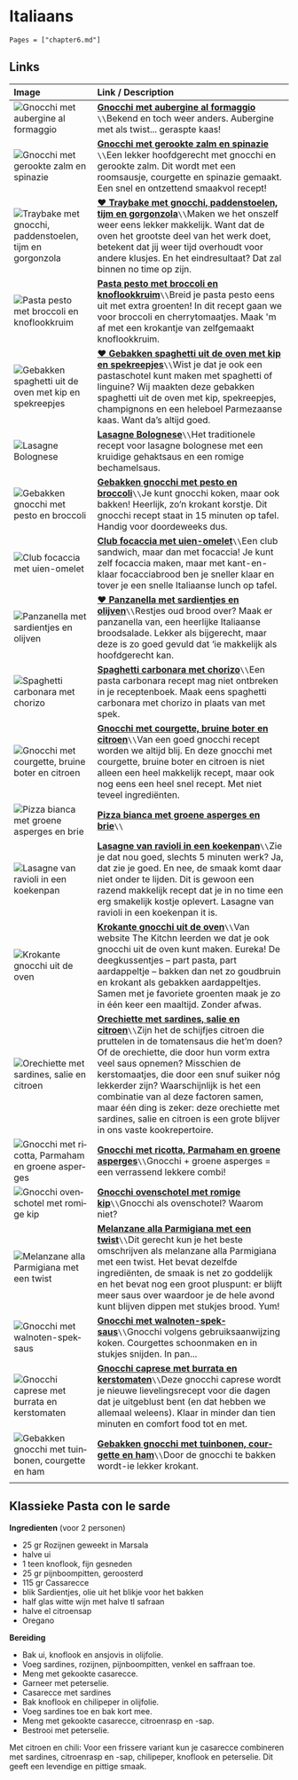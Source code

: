 # Italiaans

```@contents
Pages = ["chapter6.md"]
```

## Links

| Image| Link / Description |
| :--- | :--- |
|![Gnocchi met aubergine al formaggio](https://static.ah.nl/static/recepten/img_111530_612x450_JPG.jpg)| **[Gnocchi met aubergine al formaggio](https://www.ah.nl/allerhande/recept/R-R1186931/gnocchi-met-aubergine-al-formaggio)** ``\\``Bekend en toch weer anders. Aubergine met als twist... geraspte kaas! |
|![Gnocchi met gerookte zalm en spinazie](https://jaimyskitchen.nl/img/cache/media_42622_heighten_374-upscale_85-gnocchi-met-gerookte-zalm-en-spinazie-68126-header.webp)| **[Gnocchi met gerookte zalm en spinazie](https://jaimyskitchen.nl/recepten/gnocchi-met-gerookte-zalm-en-spinazie)** ``\\``Een lekker hoofdgerecht met gnocchi en gerookte zalm. Dit wordt met een roomsausje, courgette en spinazie gemaakt. Een snel en ontzettend smaakvol recept! |
| ![Traybake met gnocchi, paddenstoelen, tijm en gorgonzola](https://img.culy.nl/images/RF_27XevlZYOXWQsuhljMEBvKDU=/750x422/filters:quality(80):format(jpeg):background_color(fff)/https%3A%2F%2Fwww.culy.nl%2Fwp-content%2Fuploads%2F2023%2F08%2F1_Traybake-paddenstoelen.jpg) | **[♥ Traybake met gnocchi, paddenstoelen, tijm en gorgonzola](https://www.culy.nl/recepten/traybake-paddenstoelen-gnocchi/)**``\\``Maken we het onszelf weer eens lekker makkelijk. Want dat de oven het grootste deel van het werk doet, betekent dat jij weer tijd overhoudt voor andere klusjes. En het eindresultaat? Dat zal binnen no time op zijn. |
| ![Pasta pesto met broccoli en knoflookkruim](https://encrypted-tbn0.gstatic.com/images?q=tbn:ANd9GcR__rMyGr4LyrFrVbGg84YMiEtVB22ptv_fhjWHFZo6mRJLzTWw) | **[Pasta pesto met broccoli en knoflookkruim](https://www.ah.nl/allerhande/recept/R-R1191348/pasta-pesto-met-broccoli-en-knoflookkruim)**``\\``Breid je pasta pesto eens uit met extra groenten! In dit recept gaan we voor broccoli en cherrytomaatjes. Maak 'm af met een krokantje van zelfgemaakt knoflookkruim. |
| ![Gebakken spaghetti uit de oven met kip en spekreepjes](https://img.culy.nl/images/nDumEoDb3mRtlABUXNCyoV-BpYc=/860x303/filters:quality(80):format(jpeg):background_color(fff)/https%3A%2F%2Fwww.culy.nl%2Fwp-content%2Fuploads%2F2017%2F11%2F1_gebakken_spaghetti_uit_de_oven.jpg) | **[♥ Gebakken spaghetti uit de oven met kip en spekreepjes](http://192.168.2.11/2023/11/12/gebakken-spaghetti-uit-de-oven-met-kip-en-spekreepjes-4-personen/)**``\\``Wist je dat je ook een pastaschotel kunt maken met spaghetti of linguine? Wij maakten deze gebakken spaghetti uit de oven met kip, spekreepjes, champignons en een heleboel Parmezaanse kaas. Want da’s altijd goed. |
| ![Lasagne Bolognese](https://www.leukerecepten.nl/wp-content/uploads/2022/03/lasagne-bolognese.jpg) | **[Lasagne Bolognese](http://192.168.2.11/2023/10/21/lasagne-bolognese/)**``\\``Het traditionele recept voor lasagne bolognese met een kruidige gehaktsaus en een romige bechamelsaus. |
| ![Gebakken gnocchi met pesto en broccoli](https://www.boodschappen.nl/app/uploads/recipe_images/4by3_header/gebakken-gnocchi-met-pesto-en-broccoli.jpg) | **[Gebakken gnocchi met pesto en broccoli](https://www.boodschappen.nl/recept/gebakken-gnocchi-met-pesto-en-broccoli/)**``\\``Je kunt gnocchi koken, maar ook bakken! Heerlijk, zo’n krokant korstje. Dit gnocchi recept staat in 15 minuten op tafel. Handig voor doordeweeks dus. |
| ![Club focaccia met uien-omelet](https://www.boodschappen.nl/app/uploads/recipe_images/4by3_header/club-focaccia-met-uien-omelet.jpg) | **[Club focaccia met uien-omelet](https://www.boodschappen.nl/recept/club-focaccia-met-uien-omelet/)**``\\``Een club sandwich, maar dan met focaccia! Je kunt zelf focaccia maken, maar met kant-en-klaar focacciabrood ben je sneller klaar en tover je een snelle Italiaanse lunch op tafel. |
| ![Panzanella met sardientjes en olijven](https://www.boodschappen.nl/app/uploads/recipe_images/4by3_header/panzanella-met-sardientjes-en-olijven.jpg) | **[♥ Panzanella met sardientjes en olijven](https://www.boodschappen.nl/recept/panzanella-met-sardientjes-en-olijven/)**``\\``Restjes oud brood over? Maak er panzanella van, een heerlijke Italiaanse broodsalade. Lekker als bijgerecht, maar deze is zo goed gevuld dat ‘ie makkelijk als hoofdgerecht kan. |
| ![Spaghetti carbonara met chorizo](https://www.boodschappen.nl/app/uploads/recipe_images/4by3_header/spaghetti-carbonara-met-chorizo.jpg) | **[Spaghetti carbonara met chorizo](https://www.boodschappen.nl/recept/spaghetti-carbonara-met-chorizo/)**``\\``Een pasta carbonara recept mag niet ontbreken in je receptenboek. Maak eens spaghetti carbonara met chorizo in plaats van met spek. |
| ![Gnocchi met courgette, bruine boter en citroen](https://img.culy.nl/images/MqRiNVZVIQPLEW3_Cd8cX6U-6Ak=/860x303/filters:quality(80):format(jpeg):background_color(fff)/https%3A%2F%2Fwww.culy.nl%2Fwp-content%2Fuploads%2F2019%2F02%2F5_gnocchi-met-courgette.jpg) | **[Gnocchi met courgette, bruine boter en citroen](https://www.culy.nl/recepten/gnocchi-met-courgette/)**``\\``Van een goed gnocchi recept worden we altijd blij. En deze gnocchi met courgette, bruine boter en citroen is niet alleen een heel makkelijk recept, maar ook nog eens een heel snel recept. Met niet teveel ingrediënten.|
| ![Pizza bianca met groene asperges en brie](https:\/\/www.foodiesmagazine.nl\/app\/uploads\/2021\/04\/20210219-gerechten-Foodies-12-819x1024.jpg) | **[Pizza bianca met groene asperges en brie](https://www.foodiesmagazine.nl/recepten/pizza-bianca-met-groene-asperges-en-brie/)**``\\``|
| ![Lasagne van ravioli in een koekenpan](https://img.culy.nl/images/TtLzoK5YdGlCdHbEvJw7A8_F8yc=/860x303/smart/filters:quality(80):format(jpeg):background_color(fff)/https%3A%2F%2Fwww.culy.nl%2Fwp-content%2Fuploads%2F2021%2F04%2FDSC07847.jpg) | **[Lasagne van ravioli in een koekenpan](https://www.culy.nl/recepten/lasagne-van-ravioli-in-een-koekenpan/)**``\\``Zie je dat nou goed, slechts 5 minuten werk? Ja, dat zie je goed. En nee, de smaak komt daar niet onder te lijden. Dit is gewoon een razend makkelijk recept dat je in no time een erg smakelijk kostje oplevert. Lasagne van ravioli in een koekenpan it is.|
| ![Krokante gnocchi uit de oven](https://img.culy.nl/images/8PMWLdG6R1y03vlzCfekjKLtn7w=/860x303/smart/filters:quality(80):format(jpeg):background_color(fff)/https%3A%2F%2Fwww.culy.nl%2Fwp-content%2Fuploads%2F2017%2F09%2F1_gnocchi_uit_de_oven.jpg) | **[Krokante gnocchi uit de oven](https://www.culy.nl/recepten/culy-homemade-krokante-gnocchi-uit-de-oven/)**``\\``Van website The Kitchn leerden we dat je ook gnocchi uit de oven kunt maken. Eureka! De deegkussentjes – part pasta, part aardappeltje – bakken dan net zo goudbruin en krokant als gebakken aardappeltjes. Samen met je favoriete groenten maak je zo in één keer een maaltijd. Zonder afwas. |
| ![Orechiette met sardines, salie en citroen](https://img.culy.nl/images/_2VLjplPoNOISqmYgHFFM7Y2YCM=/860x303/filters:quality(80):format(jpeg):background_color(fff)/https%3A%2F%2Fwww.culy.nl%2Fwp-content%2Fuploads%2F2020%2F08%2FOrecchiette-pasta-recept.jpeg) | **[Orechiette met sardines, salie en citroen](https://www.culy.nl/recepten/orechiette-pasta-recept/)**``\\``Zijn het de schijfjes citroen die pruttelen in de tomatensaus die het’m doen? Of de orechiette, die door hun vorm extra veel saus opnemen? Misschien de kerstomaatjes, die door een snuf suiker nóg lekkerder zijn? Waarschijnlijk is het een combinatie van al deze factoren samen, maar één ding is zeker: deze orechiette met sardines, salie en citroen is een grote blijver in ons vaste kookrepertoire. |
| ![Gnoc­chi met ri­cot­ta, Par­ma­ham en groe­ne as­per­ges](https://static.ah.nl/static/recepten/img_RAM_PRD135720_445x297_JPG.jpg) | **[Gnoc­chi met ri­cot­ta, Par­ma­ham en groe­ne as­per­ges](https://www.ah.nl/allerhande/recept/R-R1194019/gnocchi-met-ricotta-parmaham-en-groene-asperges)**``\\``Gnocchi + groene asperges = een verrassend lekkere combi! |
| ![Gnoc­chi oven­scho­tel met ro­mi­ge kip](https://static.ah.nl/static/recepten/img_RAM_PRD122160_445x297_JPG.jpg) | **[Gnoc­chi oven­scho­tel met ro­mi­ge kip](https://www.ah.nl/allerhande/recept/R-R1192683/gnocchischotel-met-romige-kip-advertorial)**``\\``Gnocchi als ovenschotel? Waarom niet? |
| ![Melanzane alla Parmigiana met een twist](https://img.culy.nl/images/Oa-eeYS7NX9Gsmt6d9J4OcQrrb8=/768x271/smart/filters:format(jpeg):quality(80)/https%3A%2F%2Fwww.culy.nl%2Fwp-content%2Fuploads%2F2015%2F06%2FMelanzane0003.jpg) | **[Melanzane alla Parmigiana met een twist](https://www.culy.nl/recepten/culy-homemade-melanzane-alla-parmigiana-met-een-twist/)**``\\``Dit gerecht kun je het beste omschrijven als melanzane alla Parmigiana met een twist. Het bevat dezelfde ingrediënten, de smaak is net zo goddelijk en het bevat nog een groot pluspunt: er blijft meer saus over waardoor je de hele avond kunt blijven dippen met stukjes brood. Yum!  |
| ![Gnoc­chi met wal­no­ten-spek­saus](https://static.ah.nl/static/recepten/img_013368_445x297_JPG.jpg) | **[Gnoc­chi met wal­no­ten-spek­saus](https://www.ah.nl/allerhande/recept/R-R414252/gnocchi-met-walnoten-speksaus)**``\\``Gnocchi volgens gebruiksaanwijzing koken. Courgettes schoonmaken en in stukjes snijden. In pan...   |
| ![Gnocchi caprese met burrata en kerstomaten](https://img.culy.nl/images/zHBQokYQ00ZaGzS87sDz1iAXmhs=/768x271/smart/filters:format(jpeg):quality(80)/https%3A%2F%2Fwww.culy.nl%2Fwp-content%2Fuploads%2F2017%2F06%2F2_gnocchi_caprese.jpg)                                              | **[Gnocchi caprese met burrata en kerstomaten](https://www.culy.nl/recepten/gnocchi-caprese-burrata/)**``\\``Deze gnocchi caprese wordt je nieuwe lievelingsrecept voor die dagen dat je uitgeblust bent (en dat hebben we allemaal weleens). Klaar in minder dan tien minuten en comfort food tot en met.  |
| ![Ge­bak­ken gnoc­chi met tuin­bo­nen, cour­get­te en ham](https://static.ah.nl/static/recepten/img_RAM_PRD137105_445x297_JPG.jpg) | **[Ge­bak­ken gnoc­chi met tuin­bo­nen, cour­get­te en ham](https://www.ah.nl/allerhande/recept/R-R1188969/gebakken-gnocchi-met-courgette-tuinbonen-en-ham)**``\\``Door de gnocchi te bakken wordt-ie lekker krokant.  |
||

## Klassieke Pasta con le sarde

**Ingredienten** (voor 2 personen)

- 25 gr Rozijnen geweekt in Marsala
- halve ui
- 1 teen knoflook, fijn gesneden
- 25 gr pijnboompitten, geroosterd
- 115 gr Cassarecce
- blik Sardientjes, olie uit het blikje voor het bakken
- half glas witte wijn met halve tl safraan
- halve el citroensap
- Oregano

**Bereiding**

- Bak ui, knoflook en ansjovis in olijfolie.
- Voeg sardines, rozijnen, pijnboompitten, venkel en saffraan toe.
- Meng met gekookte casarecce.
- Garneer met peterselie.
- Casarecce met sardines
- Bak knoflook en chilipeper in olijfolie.
- Voeg sardines toe en bak kort mee.
- Meng met gekookte casarecce, citroenrasp en -sap.
- Bestrooi met peterselie.

Met citroen en chili: Voor een frissere variant kun je casarecce combineren met sardines, citroenrasp en -sap, chilipeper, knoflook en peterselie. Dit geeft een levendige en pittige smaak.